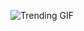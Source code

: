 
<!-- GIF_SECTION -->
![Trending GIF](https://media1.giphy.com/media/v1.Y2lkPThiYjIxNzcyd2R3dnIzZWtyd3NoNDdiZDZvNzJuMmw4ZjlsZG5wa3hzeG9xdXM3cyZlcD12MV9naWZzX3NlYXJjaCZjdD1n/qgQUggAC3Pfv687qPC/giphy.gif)
<!-- END_GIF_SECTION -->
